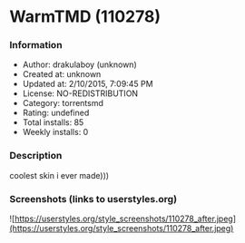 # WarmTMD (110278)

### Information
- Author: drakulaboy (unknown)
- Created at: unknown
- Updated at: 2/10/2015, 7:09:45 PM
- License: NO-REDISTRIBUTION
- Category: torrentsmd
- Rating: undefined
- Total installs: 85
- Weekly installs: 0


### Description
coolest skin i ever made)))


### Screenshots (links to userstyles.org)
![https://userstyles.org/style_screenshots/110278_after.jpeg](https://userstyles.org/style_screenshots/110278_after.jpeg)


